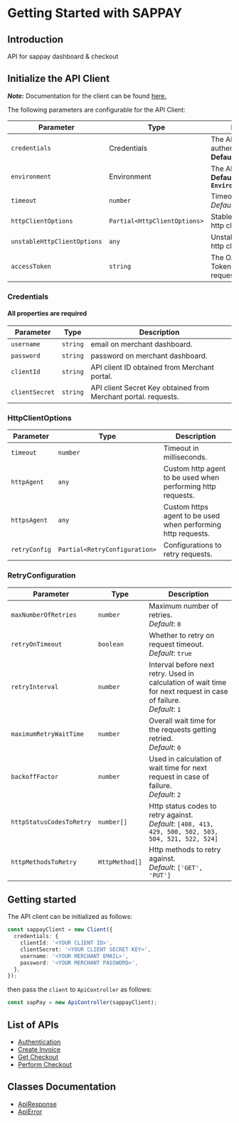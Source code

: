 # Getting Started with SAPPAY

## Introduction

API for sappay dashboard & checkout

##

## Initialize the API Client

**_Note:_** Documentation for the client can be found [here.](doc/client.md)

The following parameters are configurable for the API Client:

| Parameter                   | Type                         | Description                                                             |
| --------------------------- | ---------------------------- | ----------------------------------------------------------------------- |
| `credentials`               | Credentials                  | The API credentials for authentication. <br> **Default: `Credentials`** |
| `environment`               | Environment                  | The API environment. <br> **Default: `Environment.Production`**         |
| `timeout`                   | `number`                     | Timeout for API calls.<br>_Default_: `0`                                |
| `httpClientOptions`         | `Partial<HttpClientOptions>` | Stable configurable http client options.                                |
| `unstableHttpClientOptions` | `any`                        | Unstable configurable http client options.                              |
| `accessToken`               | `string`                     | The OAuth 2.0 Access Token to use for API requests.                     |

### Credentials

#### All properties are required

| Parameter      | Type     | Description                                                    |
| -------------- | -------- | -------------------------------------------------------------- |
| `username`     | `string` | email on merchant dashboard.                                   |
| `password`     | `string` | password on merchant dashboard.                                |
| `clientId`     | `string` | API client ID obtained from Merchant portal.                   |
| `clientSecret` | `string` | API client Secret Key obtained from Merchant portal. requests. |

### HttpClientOptions

| Parameter     | Type                          | Description                                                  |
| ------------- | ----------------------------- | ------------------------------------------------------------ |
| `timeout`     | `number`                      | Timeout in milliseconds.                                     |
| `httpAgent`   | `any`                         | Custom http agent to be used when performing http requests.  |
| `httpsAgent`  | `any`                         | Custom https agent to be used when performing http requests. |
| `retryConfig` | `Partial<RetryConfiguration>` | Configurations to retry requests.                            |

### RetryConfiguration

| Parameter                | Type           | Description                                                                                                           |
| ------------------------ | -------------- | --------------------------------------------------------------------------------------------------------------------- |
| `maxNumberOfRetries`     | `number`       | Maximum number of retries. <br> _Default_: `0`                                                                        |
| `retryOnTimeout`         | `boolean`      | Whether to retry on request timeout. <br> _Default_: `true`                                                           |
| `retryInterval`          | `number`       | Interval before next retry. Used in calculation of wait time for next request in case of failure. <br> _Default_: `1` |
| `maximumRetryWaitTime`   | `number`       | Overall wait time for the requests getting retried. <br> _Default_: `0`                                               |
| `backoffFactor`          | `number`       | Used in calculation of wait time for next request in case of failure. <br> _Default_: `2`                             |
| `httpStatusCodesToRetry` | `number[]`     | Http status codes to retry against. <br> _Default_: `[408, 413, 429, 500, 502, 503, 504, 521, 522, 524]`              |
| `httpMethodsToRetry`     | `HttpMethod[]` | Http methods to retry against. <br> _Default_: `['GET', 'PUT']`                                                       |

## Getting started

The API client can be initialized as follows:

```ts
const sappayClient = new Client({
  credentials: {
    clientId: '<YOUR CLIENT ID>',
    clientSecret: '<YOUR CLIENT SECRET KEY>',
    username: '<YOUR MERCHANT EMAIL>',
    password: '<YOUR MERCHANT PASSWORD>',
  },
});
```

then pass the `client` to `ApiController` as follows:

```ts
const sapPay = new ApiController(sappayClient);
```

## List of APIs

- [Authentication](doc/controllers/api.md)
- [Create Invoice](doc/controllers/api.md)
- [Get Checkout](doc/controllers/api.md)
- [Perform Checkout](doc/controllers/api.md)

## Classes Documentation

- [ApiResponse](doc/api-response.md)
- [ApiError](doc/api-error.md)
